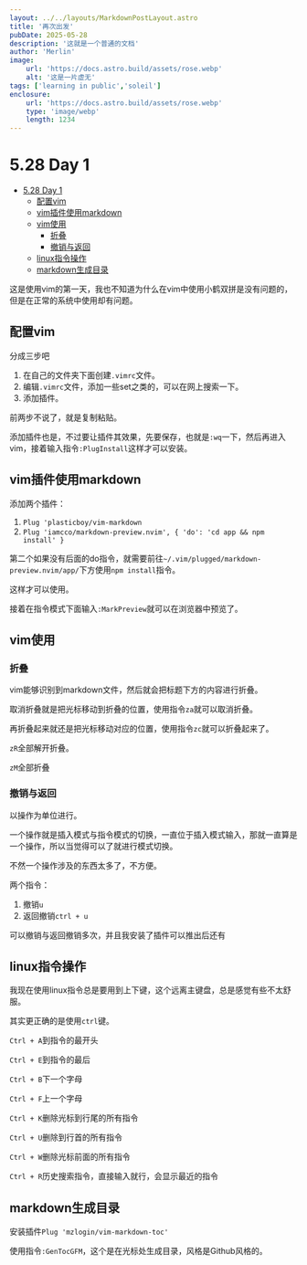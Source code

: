 ```yaml
---
layout: ../../layouts/MarkdownPostLayout.astro
title: '再次出发'
pubDate: 2025-05-28
description: '这就是一个普通的文档'
author: 'Merlin'
image:
    url: 'https://docs.astro.build/assets/rose.webp'
    alt: '这是一片虚无'
tags: ['learning in public','soleil']
enclosure: 
    url: 'https://docs.astro.build/assets/rose.webp'
    type: 'image/webp'
    length: 1234
---
```

# 5.28 Day 1

<!-- vim-markdown-toc GFM -->

- [5.28 Day 1](#528-day-1)
  - [配置vim](#配置vim)
  - [vim插件使用markdown](#vim插件使用markdown)
  - [vim使用](#vim使用)
    - [折叠](#折叠)
    - [撤销与返回](#撤销与返回)
  - [linux指令操作](#linux指令操作)
  - [markdown生成目录](#markdown生成目录)

<!-- vim-markdown-toc -->

这是使用vim的第一天，我也不知道为什么在vim中使用小鹤双拼是没有问题的，但是在正常的系统中使用却有问题。

## 配置vim
分成三步吧

1. 在自己的文件夹下面创建`.vimrc`文件。
2. 编辑`.vimrc`文件，添加一些set之类的，可以在网上搜索一下。
3. 添加插件。

前两步不说了，就是复制粘贴。

添加插件也是，不过要让插件其效果，先要保存，也就是`:wq`一下，然后再进入vim，接着输入指令`:PlugInstall`这样才可以安装。

## vim插件使用markdown

添加两个插件：
1. `Plug 'plasticboy/vim-markdown`
2. `Plug 'iamcco/markdown-preview.nvim', { 'do': 'cd app && npm install' }`

第二个如果没有后面的do指令，就需要前往`~/.vim/plugged/markdown-preview.nvim/app/`下方使用`npm install`指令。

这样才可以使用。

接着在指令模式下面输入`:MarkPreview`就可以在浏览器中预览了。

## vim使用

### 折叠

vim能够识别到markdown文件，然后就会把标题下方的内容进行折叠。

取消折叠就是把光标移动到折叠的位置，使用指令`za`就可以取消折叠。

再折叠起来就还是把光标移动对应的位置，使用指令`zc`就可以折叠起来了。

`zR`全部解开折叠。

`zM`全部折叠

### 撤销与返回

以操作为单位进行。

一个操作就是插入模式与指令模式的切换，一直位于插入模式输入，那就一直算是一个操作，所以当觉得可以了就进行模式切换。

不然一个操作涉及的东西太多了，不方便。

两个指令：

1. 撤销`u`
2. 返回撤销`ctrl + u`

可以撤销与返回撤销多次，并且我安装了插件可以推出后还有


## linux指令操作

我现在使用linux指令总是要用到上下键，这个远离主键盘，总是感觉有些不太舒服。

其实更正确的是使用`ctrl`键。

`Ctrl + A`到指令的最开头

`Ctrl + E`到指令的最后

`Ctrl + B`下一个字母

`Ctrl + F`上一个字母

`Ctrl + K`删除光标到行尾的所有指令

`Ctrl + U`删除到行首的所有指令

`Ctrl + W`删除光标前面的所有指令

`Ctrl + R`历史搜索指令，直接输入就行，会显示最近的指令

## markdown生成目录

安装插件`Plug 'mzlogin/vim-markdown-toc'`

使用指令`:GenTocGFM`，这个是在光标处生成目录，风格是Github风格的。
